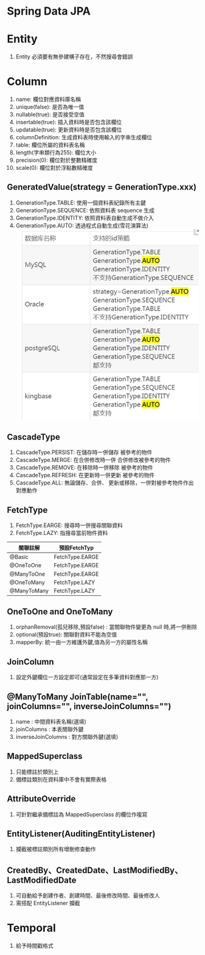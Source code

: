 # Spring Data JPA

# Entity
1. Entity 必須要有無參建構子存在，不然搜尋會錯誤

# Column
1. name: 欄位對應資料庫名稱
2. unique(false): 是否為唯一值
3. nullable(true): 是否接受空值
4. insertable(true): 插入資料時是否包含該欄位
5. updatable(true): 更新資料時是否包含該欄位
6. columnDefinition: 生成資料表時使用輸入的字串生成欄位
7. table: 欄位所屬的資料表名稱
8. length(字串類行為255): 欄位大小
9. precision(0): 欄位對於整數精確度
10. scale(0): 欄位對於浮點數精確度

## GeneratedValue(strategy = GenerationType.xxx)
1. GenerationType.TABLE: 使用一個資料表紀錄所有主鍵
2. GenerationType.SEQUENCE: 依照資料表 sequence 生成
3. GenerationType.IDENTITY: 依照資料表自動生成不做介入
4. GenerationType.AUTO: 透過程式自動生成(雪花演算法)
![generation_type](./image/generation_type_support.png)

## CascadeType
1. CascadeType.PERSIST: 在儲存時一併儲存 被參考的物件
2. CascadeType.MERGE: 在合併修改時一併 合併修改被參考的物件
3. CascadeType.REMOVE: 在移除時一併移除 被參考的物件
4. CascadeType.REFRESH: 在更新時一併更新 被參考的物件
5. CascadeType.ALL: 無論儲存、合併、 更新或移除，一併對被參考物件作出對應動作

## FetchType
1. FetchType.EARGE: 搜尋時一併搜尋關聯資料
2. 	FetchType.LAZY: 指搜尋當前物件資料

| 關聯註解 | 預設FetchTyp|
|-----------|---------------|
| @Basic|FetchType.EARGE|
|@OneToOne|FetchType.EARGE|
|@ManyToOne|FetchType.EARGE|
|@OneToMany|FetchType.LAZY|
|@ManyToMany|FetchType.LAZY|

## OneToOne and OneToMany
1. orphanRemoval(孤兒移除,預設false) : 當關聯物件變更為 null 時,將一併刪除
2. optional(預設true): 關聯對資料不能為空值
3. mapperBy: 統一由一方維護外鍵,值為另一方的屬性名稱

## JoinColumn
1. 設定外鍵欄位一方設定即可(通常設定在多筆資料對應那一方)

## @ManyToMany JoinTable(name="", joinColumns="", inverseJoinColumns="")
1. name : 中間資料表名稱(選填)
2. joinColumns : 本表關聯外鍵
3. inverseJoinColumns : 對方關聯外鍵(選填)

## MappedSuperclass
1. 只能標註於類別上
2. 備標註類別在資料庫中不會有實際表格

## AttributeOverride
1. 可針對繼承備標註為 MappedSuperclass 的欄位作複寫

## EntityListener(AuditingEntityListener)
1. 攔截被標註類別所有增刪修查動作

## CreatedBy、CreatedDate、LastModifiedBy、LastModifiedDate
1. 可自動給予創建作者、創建時間、最後修改時間、最後修改人
2. 需搭配 EntityListener 攔截

# Temporal
1. 給予時間戳格式
